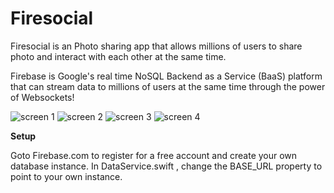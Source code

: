 # Firesocial
Firesocial is an Photo sharing  app that allows millions of users to share photo and interact with each other at the same time.

Firebase is Google's real time NoSQL Backend as a Service (BaaS) platform that can stream data to millions of users at the same time through the power of Websockets!


![screen 1](https://www.dropbox.com/s/cf3n7wigbd7rtty/1.png?dl=0)
![screen 2](https://www.dropbox.com/s/1tin1mg90p33tt2/2.png?dl=0)
![screen 3](https://www.dropbox.com/s/exf83dzybg4v84s/3.png?dl=0)
![screen 4](https://www.dropbox.com/s/08wpw95efie2wrt/5.png?dl=0)

**Setup**

Goto Firebase.com to register for a free account and create your own database instance. 
In DataService.swift , change the BASE_URL property to point to your own instance.
